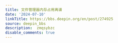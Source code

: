 ```yaml
---
title: 文件管理器内存占用离谱
date: '2024-07-10'
linkTitle: https://bbs.deepin.org/en/post/274925
source: deepin_bbs
description:  zmqsybzc 
disable_comments: true
---
```


